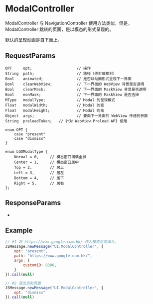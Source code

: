 # ModalController

ModalController 与 NavigationController 使用方法类似，但是，ModalController 跳转的页面，是以模态的形式呈现的。

默认的呈现动画是自下而上。

## RequestParams
```
OPT     opt;                    // 操作
String  path;                   // 路径（绝对或相对）
Bool    animated;               // 是否以动画形式呈现下一界面
Bool    clearWebView;           // 下一界面的 WebView 背景是否透明
Bool    clearMask;              // 下一界面的 MaskView 背景是否透明
Bool    nonMask;                // 下一界面的 MaskView 是否去掉
MType   modalType;              // Modal 的呈现模式
Float   modalWidth;             // Modal 的宽
Float   modalHeight;            // Modal 的高
Object  args;                   // 要向下一界面的 WebView 传递的参数
String  preloadToken;   // 针对 WebView.Preload API 使用

enum OPT {
    case "present"
    case "dismiss"
}

enum LGOModalType {
    Normal = 0,     // 模态窗口铺满全屏
    Center = 1,     // 模态窗口居中
    Top = 2,        // 居上
    Left = 3,       // 居左
    Bottom = 4,     // 居下
    Right = 5,      // 居右
};

```
## ResponseParams

-

## Example

```javascript
// #1 将 https://www.google.com.hk/ 作为模态页面弹入。
JSMessage.newMessage("UI.ModalController", {
    opt: "present",
    path: "https://www.google.com.hk/",
    args: {
        customID: 8888,
    }
}).call(null)

// #2 退出当前页面
JSMessage.newMessage("UI.ModalController", {
    opt: "dismiss"
}).call(null)
```